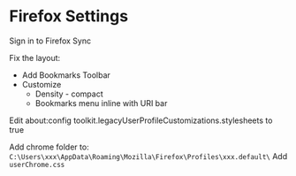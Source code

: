 Firefox Settings
================

Sign in to Firefox Sync

Fix the layout:
* Add Bookmarks Toolbar
* Customize
    * Density - compact
    * Bookmarks menu inline with URI bar
    
Edit about:config
toolkit.legacyUserProfileCustomizations.stylesheets  to true

Add chrome folder to: `C:\Users\xxx\AppData\Roaming\Mozilla\Firefox\Profiles\xxx.default\`
Add `userChrome.css`


